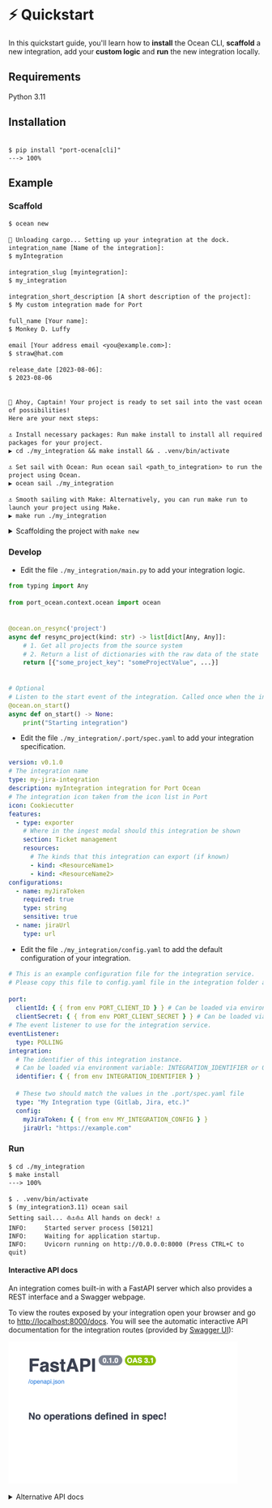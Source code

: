 # ⚡️ Quickstart

In this quickstart guide, you'll learn how to **install** the Ocean CLI, **scaffold** a new integration, add your **custom logic** and **run** the new integration locally.

## Requirements

Python 3.11

## Installation

<div class="termy">

```console

$ pip install "port-ocena[cli]"
---> 100%
```

</div>

## Example

### Scaffold

<div class="termy" style={{"max-height": "500px"}}>

```console
$ ocean new

🚢 Unloading cargo... Setting up your integration at the dock.
integration_name [Name of the integration]:
$ myIntegration

integration_slug [myintegration]:
$ my_integration

integration_short_description [A short description of the project]:
$ My custom integration made for Port

full_name [Your name]:
$ Monkey D. Luffy

email [Your address email <you@example.com>]:
$ straw@hat.com

release_date [2023-08-06]:
$ 2023-08-06


🌊 Ahoy, Captain! Your project is ready to set sail into the vast ocean of possibilities!
Here are your next steps:

⚓️ Install necessary packages: Run make install to install all required packages for your project.
▶️ cd ./my_integration && make install && . .venv/bin/activate

⚓️ Set sail with Ocean: Run ocean sail <path_to_integration> to run the project using Ocean.
▶️ ocean sail ./my_integration

⚓️ Smooth sailing with Make: Alternatively, you can run make run to launch your project using Make.
▶️ make run ./my_integration
```

</div>

<details markdown="1">
<summary>Scaffolding the project with <code>make new</code></summary>

You may use the "make new" command instead of "ocean new" to scaffold a new integration project in the integrations folder.

The make command will use the ocean new command behind the scenes.

</details>

### Develop

- Edit the file `./my_integration/main.py` to add your integration logic.

```python showLineNumbers
from typing import Any

from port_ocean.context.ocean import ocean


@ocean.on_resync('project')
async def resync_project(kind: str) -> list[dict[Any, Any]]:
    # 1. Get all projects from the source system
    # 2. Return a list of dictionaries with the raw data of the state
    return [{"some_project_key": "someProjectValue", ...}]


# Optional
# Listen to the start event of the integration. Called once when the integration starts.
@ocean.on_start()
async def on_start() -> None:
    print("Starting integration")

```

- Edit the file `./my_integration/.port/spec.yaml` to add your integration specification.

```yaml showLineNumbers
version: v0.1.0
# The integration name
type: my-jira-integration
description: myIntegration integration for Port Ocean
# The integration icon taken from the icon list in Port
icon: Cookiecutter
features:
  - type: exporter
    # Where in the ingest modal should this integration be shown
    section: Ticket management
    resources:
      # The kinds that this integration can export (if known)
      - kind: <ResourceName1>
      - kind: <ResourceName2>
configurations:
  - name: myJiraToken
    required: true
    type: string
    sensitive: true
  - name: jiraUrl
    type: url
```

- Edit the file `./my_integration/config.yaml` to add the default configuration of your integration.

```yaml showLineNumbers hl_lines="5-6 13-18"
# This is an example configuration file for the integration service.
# Please copy this file to config.yaml file in the integration folder and edit it to your needs.

port:
  clientId: { { from env PORT_CLIENT_ID } } # Can be loaded via environment variable: PORT_CLIENT_ID or OCEAN__PORT__CLIENT_ID
  clientSecret: { { from env PORT_CLIENT_SECRET } } # Can be loaded via environment variable: PORT_CLIENT_SECRET or OCEAN__PORT__CLIENT_SECRET
# The event listener to use for the integration service.
eventListener:
  type: POLLING
integration:
  # The identifier of this integration instance.
  # Can be loaded via environment variable: INTEGRATION_IDENTIFIER or OCEAN__INTEGRATION__IDENTIFIER
  identifier: { { from env INTEGRATION_IDENTIFIER } }

  # These two should match the values in the .port/spec.yaml file
  type: "My Integration type (Gitlab, Jira, etc.)"
  config:
    myJiraToken: { { from env MY_INTEGRATION_CONFIG } }
    jiraUrl: "https://example.com"
```

### Run

<div class="termy">

```console
$ cd ./my_integration
$ make install
---> 100%

$ . .venv/bin/activate
$ (my_integration3.11) ocean sail
Setting sail... ⛵️⚓️⛵️⚓️ All hands on deck! ⚓
INFO:     Started server process [50121]
INFO:     Waiting for application startup.
INFO:     Uvicorn running on http://0.0.0.0:8000 (Press CTRL+C to quit)
```

</div>

#### Interactive API docs

An integration comes built-in with a FastAPI server which also provides a REST interface and a Swagger webpage.

To view the routes exposed by your integration open your browser and go to [http://localhost:8000/docs](http://localhost:8000/docs). You will see the automatic interactive API documentation for the integration routes (provided by [Swagger UI](https://github.com/swagger-api/swagger-ui)):

![IntegrationScaffoldSwagger.png](../../static/img/getting-started/IntegrationScaffoldSwagger.png)

<details>
<summary>Alternative API docs</summary>

There is an alternative to the API docs (provided by [Redoc](https://github.com/Redocly/redoc))

Open your browser and go to [http://localhost:8000/redoc](http://localhost:8000/redoc). You will see the following:

![IntegrationScaffoldSwagger.png](../../static/img/getting-started/IntegrationScaffoldRedoc.png)

</details>

